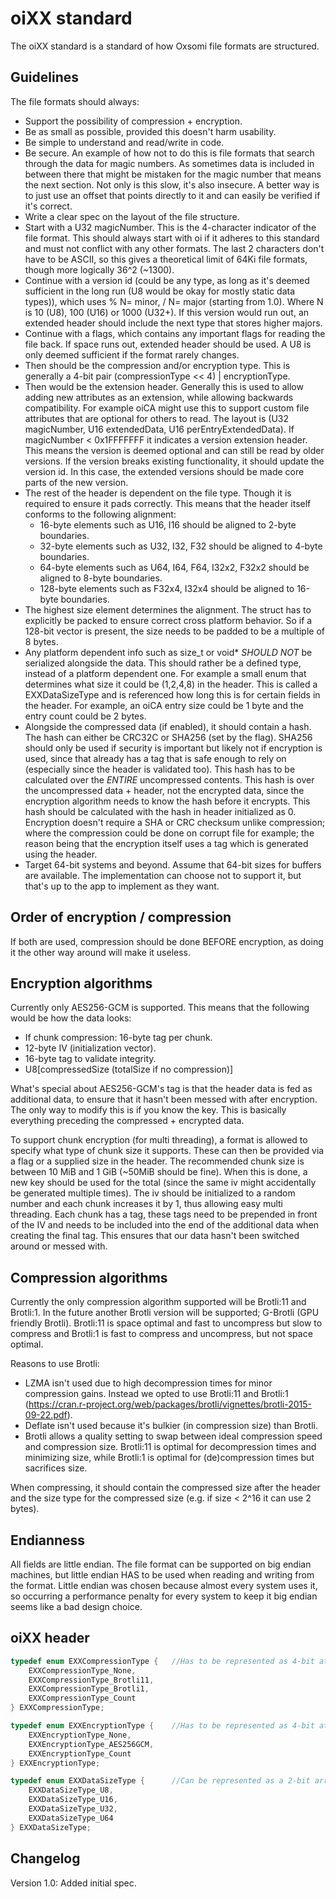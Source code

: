# oiXX standard

The oiXX standard is a standard of how Oxsomi file formats are structured.

## Guidelines

The file formats should always:

- Support the possibility of compression + encryption.
- Be as small as possible, provided this doesn't harm usability.
- Be simple to understand and read/write in code.
- Be secure. An example of how not to do this is file formats that search through the data for magic numbers. As sometimes data is included in between there that might be mistaken for the magic number that means the next section. Not only is this slow, it's also insecure. A better way is to just use an offset that points directly to it and can easily be verified if it's correct.
- Write a clear spec on the layout of the file structure.
- Start with a U32 magicNumber. This is the 4-character indicator of the file format. This should always start with oi if it adheres to this standard and must not conflict with any other formats. The last 2 characters don't have to be ASCII, so this gives a theoretical limit of 64Ki file formats, though more logically 36^2 (~1300). 
- Continue with a version id (could be any type, as long as it's deemed sufficient in the long run (U8 would be okay for mostly static data types)), which uses % N= minor, / N= major (starting from 1.0). Where N is 10 (U8), 100 (U16) or 1000 (U32+). If this version would run out, an extended header should include the next type that stores higher majors. 
- Continue with a flags, which contains any important flags for reading the file back. If space runs out, extended header should be used. A U8 is only deemed sufficient if the format rarely changes.
- Then should be the compression and/or encryption type. This is generally a 4-bit pair (compressionType << 4) | encryptionType.
- Then would be the extension header. Generally this is used to allow adding new attributes as an extension, while allowing backwards compatibility. For example oiCA might use this to support custom file attributes that are optional for others to read. The layout is (U32 magicNumber, U16 extendedData, U16 perEntryExtendedData). If magicNumber < 0x1FFFFFFF it indicates a version extension header. This means the version is deemed optional and can still be read by older versions. If the version breaks existing functionality, it should update the version id. In this case, the extended versions should be made core parts of the new version.
- The rest of the header is dependent on the file type. Though it is required to ensure it pads correctly. This means that the header itself conforms to the following alignment:
  - 16-byte elements such as U16, I16 should be aligned to 2-byte boundaries.
  - 32-byte elements such as U32, I32, F32 should be aligned to 4-byte boundaries.
  - 64-byte elements such as U64, I64, F64, I32x2, F32x2 should be aligned to 8-byte boundaries.
  - 128-byte elements such as F32x4, I32x4 should be aligned to 16-byte boundaries.
- The highest size element determines the alignment. The struct has to explicitly be packed to ensure correct cross platform behavior. So if a 128-bit vector is present, the size needs to be padded to be a multiple of 8 bytes.
- Any platform dependent info such as size_t or void* *SHOULD NOT* be serialized alongside the data. This should rather be a defined type, instead of a platform dependent one. For example a small enum that determines what size it could be (1,2,4,8) in the header. This is called a EXXDataSizeType and is referenced how long this is for certain fields in the header. For example, an oiCA entry size could be 1 byte and the entry count could be 2 bytes. 
- Alongside the compressed data (if enabled), it should contain a hash. The hash can either be CRC32C or SHA256 (set by the flag). SHA256 should only be used if security is important but likely not if encryption is used, since that already has a tag that is safe enough to rely on (especially since the header is validated too). This hash has to be calculated over the *ENTIRE* uncompressed contents. This hash is over the uncompressed data + header, not the encrypted data, since the encryption algorithm needs to know the hash before it encrypts. This hash should be calculated with the hash in header initialized as 0. Encryption doesn't require a SHA or CRC checksum unlike compression; where the compression could be done on corrupt file for example; the reason being that the encryption itself uses a tag which is generated using the header.
- Target 64-bit systems and beyond. Assume that 64-bit sizes for buffers are available. The implementation can choose not to support it, but that's up to the app to implement as they want.

## Order of encryption / compression

If both are used, compression should be done BEFORE encryption, as doing it the other way around will make it useless.

## Encryption algorithms

Currently only AES256-GCM is supported. This means that the following would be how the data looks:

- If chunk compression: 16-byte tag per chunk.
- 12-byte IV (initialization vector).
- 16-byte tag to validate integrity.
- U8[compressedSize (totalSize if no compression)]

What's special about AES256-GCM's tag is that the header data is fed as additional data, to ensure that it hasn't been messed with after encryption. The only way to modify this is if you know the key. This is basically everything preceding the compressed + encrypted data.  

To support chunk encryption (for multi threading), a format is allowed to specify what type of chunk size it supports. These can then be provided via a flag or a supplied size in the header. The recommended chunk size is between 10 MiB and 1 GiB (~50MiB should be fine). When this is done, a new key should be used for the total (since the same iv might accidentally be generated multiple times). The iv should be initialized to a random number and each chunk increases it by 1, thus allowing easy multi threading. Each chunk has a tag, these tags need to be prepended in front of the IV and needs to be included into the end of the additional data when creating the final tag. This ensures that our data hasn't been switched around or messed with.

## Compression algorithms

Currently the only compression algorithm supported will be Brotli:11 and Brotli:1. In the future another Brotli version will be supported; G-Brotli (GPU friendly Brotli). Brotli:11 is space optimal and fast to uncompress but slow to compress and Brotli:1 is fast to compress and uncompress, but not space optimal.

Reasons to use Brotli:

- LZMA isn't used due to high decompression times for minor compression gains. Instead we opted to use Brotli:11 and Brotli:1 (https://cran.r-project.org/web/packages/brotli/vignettes/brotli-2015-09-22.pdf).
- Deflate isn't used because it's bulkier (in compression size) than Brotli.
- Brotli allows a quality setting to swap between ideal compression speed and compression size. Brotli:11 is optimal for decompression times and minimizing size, while Brotli:1 is optimal for (de)compression times but sacrifices size.

When compressing, it should contain the compressed size after the header and the size type for the compressed size (e.g. if size < 2^16 it can use 2 bytes).

## Endianness

All fields are little endian. The file format can be supported on big endian machines, but little endian HAS to be used when reading and writing from the format. Little endian was chosen because almost every system uses it, so occurring a performance penalty for every system to keep it big endian seems like a bad design choice.

## oiXX header

```c
typedef enum EXXCompressionType {	//Has to be represented as 4-bit at the least
	EXXCompressionType_None,
	EXXCompressionType_Brotli11,
	EXXCompressionType_Brotli1,
	EXXCompressionType_Count
} EXXCompressionType;

typedef enum EXXEncryptionType {	//Has to be represented as 4-bit at the least
    EXXEncryptionType_None,
    EXXEncryptionType_AES256GCM,
    EXXEncryptionType_Count
} EXXEncryptionType;

typedef enum EXXDataSizeType {		//Can be represented as a 2-bit array or larger
    EXXDataSizeType_U8,
    EXXDataSizeType_U16,
    EXXDataSizeType_U32,
    EXXDataSizeType_U64
} EXXDataSizeType;
```

## Changelog

Version 1.0: Added initial spec.